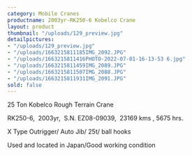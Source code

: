 ```yaml
---
category: Mobile Cranes
productname: 2003yr-RK250-6 Kobelco Crane
layout: product
thumbnail: "/uploads/129_preview.jpg"
detailpictures:
- "/uploads/129_preview.jpg"
- "/uploads/1663215811185IMG_2092.JPG"
- "/uploads/1663215811416PHOTO-2022-07-01-16-13-53 6.jpg"
- "/uploads/1663215811459IMG_2089.JPG"
- "/uploads/1663215811507IMG_2088.JPG"
- "/uploads/1663215811931IMG_2091.JPG"
sold: false
---
```


25 Ton Kobelco Rough Terrain Crane

RK250-6,  2003yr,  S.N. EZ08-09039,  23169 kms , 5675 hrs.

X Type Outrigger/ Auto Jib/ 25t/ ball hooks

Used and located in Japan/Good working condition



